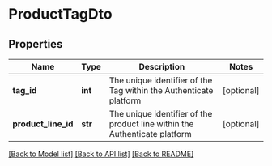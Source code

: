 # ProductTagDto

## Properties
Name | Type | Description | Notes
------------ | ------------- | ------------- | -------------
**tag_id** | **int** | The unique identifier of the Tag within the Authenticate platform | [optional] 
**product_line_id** | **str** | The unique identifier of the product line within the Authenticate platform | [optional] 

[[Back to Model list]](../README.md#documentation-for-models) [[Back to API list]](../README.md#documentation-for-api-endpoints) [[Back to README]](../README.md)

